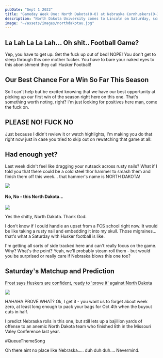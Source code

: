 ```yaml
---
pubDate: "Sept 1 2022"
title: "Gameday Week One: North Dakota(0-0) at Nebraska Cornhuskers(0-1)"
description: "North Dakota University comes to Lincoln on Saturday, scratching for leftovers from the 'Debacle in Dublin' - Oh give me a fucking break please..."
image: "~/assets/images/northdakotau.jpg"
---
```


## La Lah La La Lah... Oh shit.. Football Game?

Yep, you have to get up. Get the fuck up out of bed! NOPE! You don't get to sleep through this one mother fucker. You have to bare your naked eyes to this abonishment they call Husker Football!

## Our Best Chance For a Win So Far This Season

So I can't help but be excited knowing that we have our best opportunity at picking up our first win of the season right here on this one. That's something worth noting, right? I'm just looking for positives here man, come the fuck on.

## PLEASE NO! FUCK NO

Just because I didn't review it or watch highlights, I'm making you do that right now just in case you tried to skip out on rewatching that game at all:

## Had enough yet?

Last week didn't feel like dragging your nutsack across rusty nails? What if I told you that there could be a cold steel thor hammer to smash them and finish them off this week... that hammer's name is NORTH DAKOTA!

![](../src/assets/images/ndsu.jpg)

#### No, No - this North Dakota...

![](../src/assets/images/northdakotau.jpg)

Yes the shitty, North Dakota. Thank God.

I don't know if I could handle an upset from a FCS school right now. It would be like taking a rusty nail and embedding it into my skull. Those migraines... that's what a Saturday with Husker football is like. 

I'm getting all sorts of side tracked here and can't really focus on the game. Why? What's the point? Yeah, we'll probably steam roll them - but would you be surprised or really care if Nebraska blows this one too?

## Saturday's Matchup and Prediction

<a href="https://www.ketv.com/article/nebraska-football-scott-frost-huskers-north-dakota/41055973">Frost says Huskers are confident, ready to 'prove it' against North Dakota</a>

![](../src/assets/images/FrostAlberts.jpg)

HAHAHA PROVE WHAT? Ok, I get it - you want us to forget about week zero, at least long enough to pack your bags for Oct 4th when the buyout cuts in half. 

I predict Nebraska rolls in this one, but still lets up a bajillion yards of offense to an anemic North Dakota team who finished 8th in the Missouri Valey Conference last year. 

<span class="text-rose-600">#QueueThemeSong</span>

Oh there aint no place like Nebraska..... duh duh duh....
Nevermind.